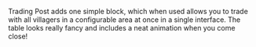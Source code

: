Trading Post adds one simple block, which when used allows you to trade with all villagers in a configurable area at once in a single interface. The table looks really fancy and includes a neat animation when you come close!